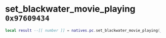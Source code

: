 # set_blackwater_movie_playing `0x97609434`

```lua
local result --[[ number ]] = natives.pc.set_blackwater_movie_playing(_unk0 --[[ number ]])
```